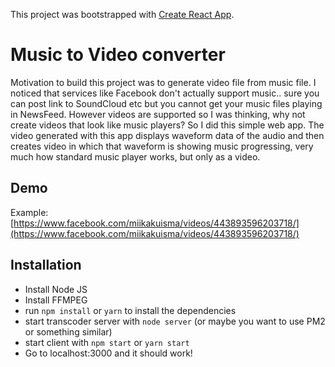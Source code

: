 This project was bootstrapped with [Create React App](https://github.com/facebook/create-react-app).

# Music to Video converter

Motivation to build this project was to generate video file from music file. I noticed that services like Facebook don't actually support music.. sure you can post link to SoundCloud etc but you cannot get your music files playing in NewsFeed. However videos are supported so I was thinking, why not create videos that look like music players? So I did this simple web app. The video generated with this app displays waveform data of the audio and then creates video in which that waveform is showing music progressing, very much how standard music player works, but only as a video.

## Demo

Example: [https://www.facebook.com/miikakuisma/videos/443893596203718/](https://www.facebook.com/miikakuisma/videos/443893596203718/)

## Installation

- Install Node JS
- Install FFMPEG
- run `npm install` or `yarn` to install the dependencies
- start transcoder server with `node server` (or maybe you want to use PM2 or something similar)
- start client with `npm start` or `yarn start`
- Go to localhost:3000 and it should work!

